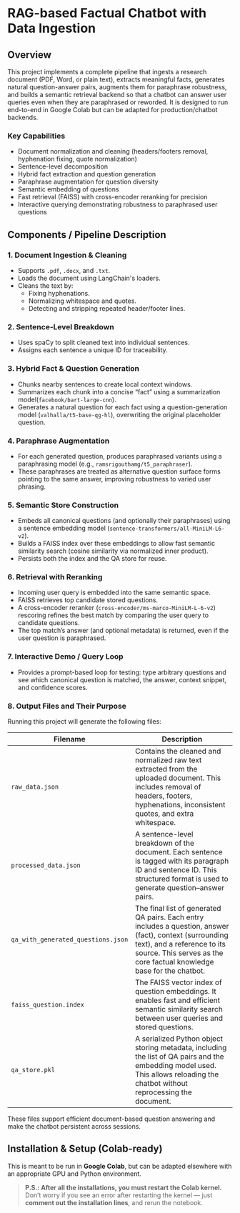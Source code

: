 # RAG-based Factual Chatbot with Data Ingestion


## Overview

This project implements a complete pipeline that ingests a research document (PDF, Word, or plain text), extracts meaningful facts, generates natural question-answer pairs, augments them for paraphrase robustness, and builds a semantic retrieval backend so that a chatbot can answer user queries even when they are paraphrased or reworded. It is designed to run end-to-end in Google Colab but can be adapted for production/chatbot backends.

### Key Capabilities
- Document normalization and cleaning (headers/footers removal, hyphenation fixing, quote normalization)
- Sentence-level decomposition
- Hybrid fact extraction and question generation
- Paraphrase augmentation for question diversity
- Semantic embedding of questions
- Fast retrieval (FAISS) with cross-encoder reranking for precision
- Interactive querying demonstrating robustness to paraphrased user questions

## Components / Pipeline Description

### 1. Document Ingestion & Cleaning
- Supports `.pdf`, `.docx`, and `.txt`.
- Loads the document using LangChain's loaders.
- Cleans the text by:
  - Fixing hyphenations.
  - Normalizing whitespace and quotes.
  - Detecting and stripping repeated header/footer lines.

### 2. Sentence-Level Breakdown
- Uses spaCy to split cleaned text into individual sentences.
- Assigns each sentence a unique ID for traceability.

### 3. Hybrid Fact & Question Generation
- Chunks nearby sentences to create local context windows.
- Summarizes each chunk into a concise “fact” using a summarization model(`facebook/bart-large-cnn`).
- Generates a natural question for each fact using a question-generation model (`valhalla/t5-base-qg-hl`), overwriting the original placeholder question.

### 4. Paraphrase Augmentation 
- For each generated question, produces paraphrased variants using a paraphrasing model (e.g., `ramsrigouthamg/t5_paraphraser`).
- These paraphrases are treated as alternative question surface forms pointing to the same answer, improving robustness to varied user phrasing.

### 5. Semantic Store Construction
- Embeds all canonical questions (and optionally their paraphrases) using a sentence embedding model (`sentence-transformers/all-MiniLM-L6-v2`).
- Builds a FAISS index over these embeddings to allow fast semantic similarity search (cosine similarity via normalized inner product).
- Persists both the index and the QA store for reuse.

### 6. Retrieval with Reranking
- Incoming user query is embedded into the same semantic space.
- FAISS retrieves top candidate stored questions.
- A cross-encoder reranker (`cross-encoder/ms-marco-MiniLM-L-6-v2`) rescoring refines the best match by comparing the user query to candidate questions.
- The top match’s answer (and optional metadata) is returned, even if the user question is paraphrased.

### 7. Interactive Demo / Query Loop
- Provides a prompt-based loop for testing: type arbitrary questions and see which canonical question is matched, the answer, context snippet, and confidence scores.

### 8. Output Files and Their Purpose

Running this project will generate the following files:

| Filename                     | Description |
|-----------------------------|-------------|
| `raw_data.json`             | Contains the cleaned and normalized raw text extracted from the uploaded document. This includes removal of headers, footers, hyphenations, inconsistent quotes, and extra whitespace. |
| `processed_data.json`       | A sentence-level breakdown of the document. Each sentence is tagged with its paragraph ID and sentence ID. This structured format is used to generate question–answer pairs. |
| `qa_with_generated_questions.json` | The final list of generated QA pairs. Each entry includes a question, answer (fact), context (surrounding text), and a reference to its source. This serves as the core factual knowledge base for the chatbot. |
| `faiss_question.index`      | The FAISS vector index of question embeddings. It enables fast and efficient semantic similarity search between user queries and stored questions. |
| `qa_store.pkl`              | A serialized Python object storing metadata, including the list of QA pairs and the embedding model used. This allows reloading the chatbot without reprocessing the document. |

These files support efficient document-based question answering and make the chatbot persistent across sessions.


## Installation & Setup (Colab-ready)

This is meant to be run in **Google Colab**, but can be adapted elsewhere with an appropriate GPU and Python environment.

> **P.S.: After all the installations, you must restart the Colab kernel.**  
> Don’t worry if you see an error after restarting the kernel — just **comment out the installation lines**, and rerun the notebook.

